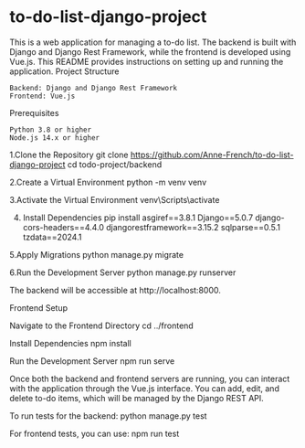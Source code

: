 # to-do-list-django-project

This is a web application for managing a to-do list. The backend is built with Django and Django Rest Framework, while the frontend is developed using Vue.js. This README provides instructions on setting up and running the application.
Project Structure

    Backend: Django and Django Rest Framework
    Frontend: Vue.js

Prerequisites

    Python 3.8 or higher
    Node.js 14.x or higher
1.Clone the Repository
git clone https://github.com/Anne-French/to-do-list-django-project
cd todo-project/backend

2.Create a Virtual Environment
python -m venv venv

3.Activate the Virtual Environment
venv\Scripts\activate

4. Install Dependencies
pip install asgiref==3.8.1
Django==5.0.7
django-cors-headers==4.4.0
djangorestframework==3.15.2
sqlparse==0.5.1
tzdata==2024.1

5.Apply Migrations
python manage.py migrate

6.Run the Development Server
python manage.py runserver

The backend will be accessible at http://localhost:8000.

Frontend Setup

Navigate to the Frontend Directory
cd ../frontend

Install Dependencies
npm install

Run the Development Server
npm run serve

Once both the backend and frontend servers are running, you can interact with the application through the Vue.js interface. You can add, edit, and delete to-do items, which will be managed by the Django REST API.

To run tests for the backend:
python manage.py test

For frontend tests, you can use:
npm run test


